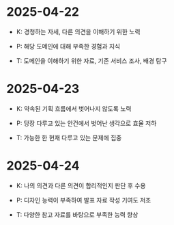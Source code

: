 # 2025-04-22

- K: 경청하는 자세, 다른 의견을 이해하기 위한 노력
  
- P: 해당 도메인에 대해 부족한 경험과 지식
  
- T: 도메인을 이해하기 위한 자료, 기존 서비스 조사, 배경 탐구
  

# 2025-04-23

- K: 약속된 기획 흐름에서 벗어나지 않도록 노력
  
- P: 당장 다루고 있는 안건에서 벗어난 생각으로 효율 저하
  
- T: 가능한 한 현재 다루고 있는 문제에 집중
  

# 2025-04-24

- K: 나의 의견과 다른 의견이 합리적인지 판단 후 수용

- P: 디자인 능력이 부족하여 발표 자료 작성 기여도 저조

- T: 다양한 참고 자료를 바탕으로 부족한 능력 향상